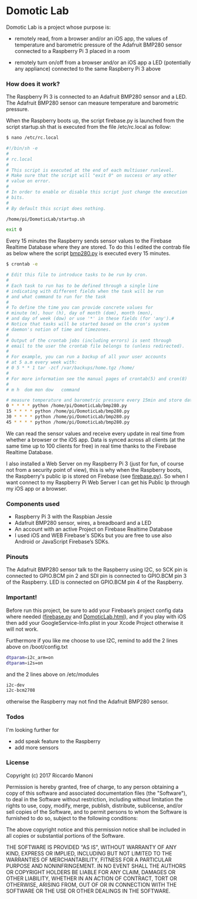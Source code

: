 # Domotic Lab

Domotic Lab is a project whose purpose is:

  - remotely read, from a browser and/or an iOS app, the values of temperature and barometric pressure of the Adafruit BMP280 sensor connected to a Raspberry Pi 3 placed in a room

  - remotely turn on/off from a browser and/or an iOS app a LED (potentially any appliance) connected to the same Raspberry Pi 3 above

### How does it work?
The Raspberry Pi 3 is connected to an Adafruit BMP280 sensor and a LED.
The Adafruit BMP280 sensor can measure temperature and barometric pressure.

When the Raspberry boots up, the script firebase.py is launched from the script startup.sh that is executed from the file /etc/rc.local as follow:
```sh
$ nano /etc/rc.local

#!/bin/sh -e
#
# rc.local
#
# This script is executed at the end of each multiuser runlevel.
# Make sure that the script will "exit 0" on success or any other
# value on error.
#
# In order to enable or disable this script just change the execution
# bits.
#
# By default this script does nothing.

/home/pi/DomoticLab/startup.sh

exit 0
```

Every 15 minutes the Raspberry sends sensor values to the Firebase Realtime Database where they are stored. To do this I edited the contrab file as below where the script [bmp280.py] is executed every 15 minutes.
 ```sh
$ crontab -e

# Edit this file to introduce tasks to be run by cron.
#
# Each task to run has to be defined through a single line
# indicating with different fields when the task will be run
# and what command to run for the task
#
# To define the time you can provide concrete values for
# minute (m), hour (h), day of month (dom), month (mon),
# and day of week (dow) or use '*' in these fields (for 'any').#
# Notice that tasks will be started based on the cron's system
# daemon's notion of time and timezones.
#
# Output of the crontab jobs (including errors) is sent through
# email to the user the crontab file belongs to (unless redirected).
#
# For example, you can run a backup of all your user accounts
# at 5 a.m every week with:
# 0 5 * * 1 tar -zcf /var/backups/home.tgz /home/
#
# For more information see the manual pages of crontab(5) and cron(8)
#
# m h  dom mon dow   command

# measure temperature and barometric pressure every 15min and store data on Firebase Realtime Database
 0 * * * * python /home/pi/DomoticLab/bmp280.py
15 * * * * python /home/pi/DomoticLab/bmp280.py
30 * * * * python /home/pi/DomoticLab/bmp280.py
45 * * * * python /home/pi/DomoticLab/bmp280.py
 ```
 
We can read the sensor values and receive every update in real time from whether a browser or the iOS app. Data is synced across all clients (at the same time up to 100 clients for free) in real time thanks to the Firebase Realtime Database.

I also installed a Web Server on my Raspberry Pi 3 (just for fun, of course not from a security point of view), this is why when the Raspberry boots, the Raspberry's public ip is stored on Firebase (see [firebase.py]). So when I want connect to my Raspberry Pi Web Server I can get his Public Ip through my iOS app or a browser.

### Components used
- Raspberry Pi 3 with the Raspbian Jessie
- Adafruit BMP280 sensor, wires, a breadboard and a LED
- An account with an active Project on Firebase Realtime Database
- I used iOS and WEB Firebase's SDKs but you are free to use also Android or JavaScript Firebase’s SDKs.

### Pinouts
The Adafruit BMP280 sensor talk to the Raspberry using I2C, so SCK pin is connected to GPIO.BCM pin 2 and SDI pin is connected to GPIO.BCM pin 3 of the Raspberry.
LED is connected on GPIO.BCM pin 4 of the Raspberry.

### Important!
Before run this project, be sure to add your Firebase’s project config data where needed ([firebase.py] and [DomoticLab.html]), and if you play with iOS then add your GoogleService-Info.plist in your Xcode Project otherwise it will not work.

Furthermore if you like me choose to use I2C, remind to add the 2 lines above on /boot/config.txt
```sh
dtparam=i2c_arm=on
dtparam=i2s=on
```

and the 2 lines above on /etc/modules
```sh
i2c-dev
i2c-bcm2708
```

otherwise the Raspberry may not find the Adafruit BMP280 sensor.

### Todos
I'm looking further for
 - add speak feature to the Raspberry
 - add more sensors

### License

Copyright (c) 2017 Riccardo Manoni

Permission is hereby granted, free of charge, to any person obtaining a copy
of this software and associated documentation files (the "Software"), to deal
in the Software without restriction, including without limitation the rights
to use, copy, modify, merge, publish, distribute, sublicense, and/or sell
copies of the Software, and to permit persons to whom the Software is
furnished to do so, subject to the following conditions:

The above copyright notice and this permission notice shall be included in all
copies or substantial portions of the Software.

THE SOFTWARE IS PROVIDED "AS IS", WITHOUT WARRANTY OF ANY KIND, EXPRESS OR
IMPLIED, INCLUDING BUT NOT LIMITED TO THE WARRANTIES OF MERCHANTABILITY,
FITNESS FOR A PARTICULAR PURPOSE AND NONINFRINGEMENT. IN NO EVENT SHALL THE
AUTHORS OR COPYRIGHT HOLDERS BE LIABLE FOR ANY CLAIM, DAMAGES OR OTHER
LIABILITY, WHETHER IN AN ACTION OF CONTRACT, TORT OR OTHERWISE, ARISING FROM,
OUT OF OR IN CONNECTION WITH THE SOFTWARE OR THE USE OR OTHER DEALINGS IN THE
SOFTWARE.


[//]: # (These are reference links used in the body of this note and get stripped out when the markdown processor does its job. There is no need to format nicely because it shouldn't be seen. Thanks SO - http://stackoverflow.com/questions/4823468/store-comments-in-markdown-syntax)
   [DomoticLab.html]: <https://github.com/RiccardoManoni/DomoticLab/blob/master/web/DomoticLab.html>
   [firebase.py]: <https://github.com/RiccardoManoni/DomoticLab/blob/master/RaspberryPi/firebase.py>
   [bmp280.py]: <https://github.com/RiccardoManoni/DomoticLab/blob/master/RaspberryPi/bmp280.py>
